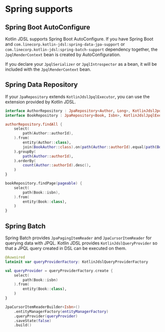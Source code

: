# Spring supports

## Spring Boot AutoConfigure

Kotlin JDSL supports Spring Boot AutoConfigure.
If you have Spring Boot and `com.linecorp.kotlin-jdsl:spring-data-jpa-support` or `com.linecorp.kotlin-jdsl:spring-batch-support` dependency together, the `JpqlRenderContext` bean is created by AutoConfiguration.

If you declare your `JpqlSerializer` or `JpqlIntrospector` as a bean, it will be included with the `JpqlRenderContext` bean.

## Spring Data Repository

If your `JpaRepository` extends `KotlinJdslJpqlExecutor`, you can use the extension provided by Kotlin JDSL.

```kotlin
interface AuthorRepository : JpaRepository<Author, Long>, KotlinJdslJpqlExecutor
interface BookRepository : JpaRepository<Book, Isbn>, KotlinJdslJpqlExecutor

authorRepository.findAll {
    select(
        path(Author::authorId),
    ).from(
        entity(Author::class),
        join(BookAuthor::class).on(path(Author::authorId).equal(path(BookAuthor::authorId))),
    ).groupBy(
        path(Author::authorId),
    ).orderBy(
        count(Author::authorId).desc(),
    )
}

bookRepository.findPage(pageable) {
    select(
        path(Book::isbn),
    ).from(
        entity(Book::class),
    )
}
```

## Spring Batch

Spring Batch provides `JpaPagingItemReader` and `JpaCursorItemReader` for querying data with JPQL.
Kotlin JDSL provides `KotlinJdslQueryProvider` so that a JPQL query created in DSL can be executed on them.

```kotlin
@Auwoired
lateinit var queryProviderFactory: KotlinJdslQueryProviderFactory

val queryProvider = queryProviderFactory.create {
    select(
        path(Book::isbn)
    ).from(
        entity(Book::class),
    )
}

JpaCursorItemReaderBuilder<Isbn>()
    .entityManagerFactory(entityManagerFactory)
    .queryProvider(queryProvider)
    .saveState(false)
    .build()
```

